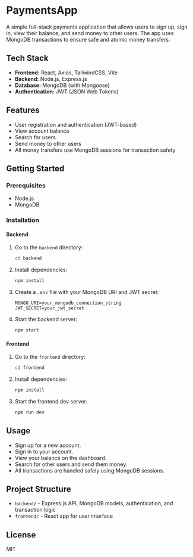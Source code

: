 # PaymentsApp

A simple full-stack payments application that allows users to sign up, sign in, view their balance, and send money to other users. The app uses MongoDB transactions to ensure safe and atomic money transfers.

## Tech Stack

- **Frontend:** React, Axios, TailwindCSS, Vite
- **Backend:** Node.js, Express.js
- **Database:** MongoDB (with Mongoose)
- **Authentication:** JWT (JSON Web Tokens)

## Features

- User registration and authentication (JWT-based)
- View account balance
- Search for users
- Send money to other users
- All money transfers use MongoDB sessions for transaction safety

## Getting Started

### Prerequisites

- Node.js
- MongoDB

### Installation

#### Backend

1. Go to the `backend` directory:
    ```sh
    cd backend
    ```
2. Install dependencies:
    ```sh
    npm install
    ```
3. Create a `.env` file with your MongoDB URI and JWT secret:
    ```
    MONGO_URI=your_mongodb_connection_string
    JWT_SECRET=your_jwt_secret
    ```
4. Start the backend server:
    ```sh
    npm start
    ```

#### Frontend

1. Go to the `frontend` directory:
    ```sh
    cd frontend
    ```
2. Install dependencies:
    ```sh
    npm install
    ```
3. Start the frontend dev server:
    ```sh
    npm run dev
    ```

## Usage

- Sign up for a new account.
- Sign in to your account.
- View your balance on the dashboard.
- Search for other users and send them money.
- All transactions are handled safely using MongoDB sessions.

## Project Structure

- `backend/` - Express.js API, MongoDB models, authentication, and transaction logic
- `frontend/` - React app for user interface

## License

MIT
